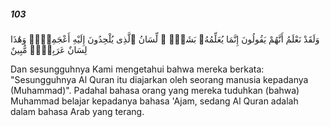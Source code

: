 ##### 103

<span class="ayah">وَلَقَدْ نَعْلَمُ أَنَّهُمْ يَقُولُونَ إِنَّمَا يُعَلِّمُهُۥ بَشَرٌۭ ۗ لِّسَانُ ٱلَّذِى يُلْحِدُونَ إِلَيْهِ أَعْجَمِىٌّۭ وَهَٰذَا لِسَانٌ عَرَبِىٌّۭ مُّبِينٌ</span>

<span class="ayah_translation">Dan sesungguhnya Kami mengetahui bahwa mereka berkata: "Sesungguhnya Al Quran itu diajarkan oleh seorang manusia kepadanya (Muhammad)". Padahal bahasa orang yang mereka tuduhkan (bahwa) Muhammad belajar kepadanya bahasa 'Ajam, sedang Al Quran adalah dalam bahasa Arab yang terang.</span>
